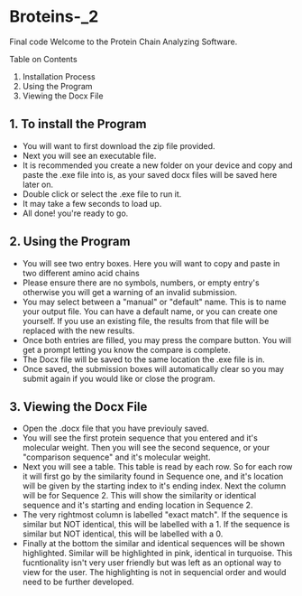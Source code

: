 # Broteins-_2
Final code
Welcome to the Protein Chain Analyzing Software.

Table on Contents
1. Installation Process
2. Using the Program
3. Viewing the Docx File


## 1. To install the Program 
   - You will want to first download the zip file provided.
   - Next you will see an executable file. 
   - It is recommended you create a new folder on your device and copy and paste the .exe file into is, as your saved docx files will be
     saved here later on.
   - Double click or select the .exe file to run it.
   - It may take a few seconds to load up.
   - All done! you're ready to go.

## 2. Using the Program
   - You will see two entry boxes. Here you will want to copy and paste in two different amino acid chains
   - Please ensure there are no symbols, numbers, or empty entry's otherwise you will get a warning of an invalid submission.
   - You may select between a "manual" or "default" name. This is to name your output file. You can have a default name, or you can create one yourself. If you use an existing file, the results from that file will be replaced with the new results.
   - Once both entries are filled, you may press the compare button. You will get a prompt letting you know the compare is complete.
   - The Docx file will be saved to the same location the .exe file is in.
   - Once saved, the submission boxes will automatically clear so you may submit again if you would like or close the program.

## 3. Viewing the Docx File
   - Open the .docx file that you have previouly saved.
   - You will see the first protein sequence that you entered and it's molecular weight. Then you will see the second sequence, or your "comparison sequence" and it's molecular weight.
   - Next you will see a table. This table is read by each row. So for each row it will first go by the similarity found in Sequence one, and it's location will be given by the starting index to it's ending index. Next the column will be for Sequence 2. This will show the similarity or identical sequence and it's starting and ending location in Sequence 2.
   - The very rightmost column is labelled "exact match". If the sequence is similar but NOT identical, this will be labelled with a 1. If the sequence is similar but  NOT identical, this will be labelled with a 0.
   - Finally at the bottom the similar and identical sequences will be shown highlighted. Similar will be highlighted in pink, identical in turquoise. This fucntionality isn't very user friendly but was left as an optional way to view for the user. The highlighting is not in sequencial order and would need to be further developed. 

